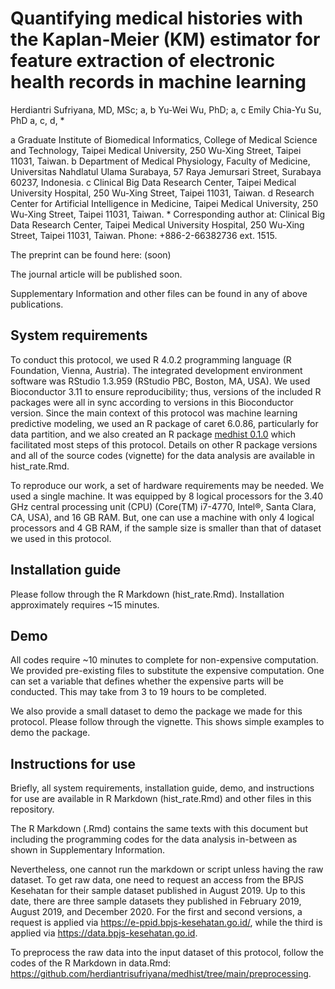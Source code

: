 # Quantifying medical histories with the Kaplan-Meier (KM) estimator for  feature extraction of electronic health records in machine learning

Herdiantri Sufriyana, MD, MSc; a, b Yu-Wei Wu, PhD; a, c Emily Chia-Yu Su, PhD 
a, c, d, *

a Graduate Institute of Biomedical Informatics, College of Medical Science and Technology, Taipei Medical University, 250 Wu-Xing Street, Taipei 11031, Taiwan.
b Department of Medical Physiology, Faculty of Medicine, Universitas Nahdlatul 
Ulama Surabaya, 57 Raya Jemursari Street, Surabaya 60237, Indonesia.
c Clinical Big Data Research Center, Taipei Medical University Hospital, 250 
Wu-Xing Street, Taipei 11031, Taiwan.
d Research Center for Artificial Intelligence in Medicine, Taipei Medical 
University, 250 Wu-Xing Street, Taipei 11031, Taiwan.
\* Corresponding author at: Clinical Big Data Research Center, Taipei Medical 
University Hospital, 250 Wu-Xing Street, Taipei 11031, Taiwan. Phone: 
+886-2-66382736 ext. 1515.

The preprint can be found here:
(soon)

The journal article will be published soon.

Supplementary Information and other files can be found in any of above 
publications.


## System requirements

To conduct this protocol, we used R 4.0.2 programming language (R Foundation, 
Vienna, Austria). The integrated development environment software was RStudio 
1.3.959 (RStudio PBC, Boston, MA, USA). We used Bioconductor 3.11 to ensure 
reproducibility; thus, versions of the included R packages were all in sync 
according to versions in this Bioconductor version. Since the main context of 
this protocol was machine learning predictive modeling, we used an R package of 
caret 6.0.86, particularly for data partition, and we also created an R package 
[medhist 0.1.0](https://github.com/herdiantrisufriyana/medhist) 
which facilitated most steps of this protocol. Details on other R package 
versions and all of the source codes (vignette) for the data analysis are 
available in hist_rate.Rmd.

To reproduce our work, a set of hardware requirements may be needed. We used a 
single machine. It was equipped by 8 logical processors for the 3.40 GHz 
central processing unit (CPU) (Core(TM) i7-4770, Intel®, Santa Clara, CA, USA), 
and 16 GB RAM. But, one can use a machine with only 4 logical processors and 
4 GB RAM, if the sample size is smaller than that of dataset we used in this 
protocol.


## Installation guide

Please follow through the R Markdown (hist_rate.Rmd). Installation 
approximately requires ~15 minutes.


## Demo

All codes require ~10 minutes to complete for non-expensive computation. We 
provided pre-existing files to substitute the expensive computation. One can 
set a variable that defines whether the expensive parts will be conducted. This 
may take from 3 to 19 hours to be completed.

We also provide a small dataset to demo the package we made for this protocol. 
Please follow through the vignette. This shows simple examples to demo the 
package.


## Instructions for use

Briefly, all system requirements, installation guide, demo, and instructions 
for use are available in R Markdown (hist_rate.Rmd) and other files in this 
repository.

The R Markdown (.Rmd) contains the same texts with this document but including 
the programming codes for the data analysis in-between as shown in 
Supplementary Information.

Nevertheless, one cannot run the markdown or script unless having the raw 
dataset. To get raw data, one need to request an access from the BPJS Kesehatan 
for their sample dataset published in August 2019. Up to this date, there are 
three sample datasets they published in February 2019, August 2019, and 
December 2020. For the first and second versions, a request is applied via 
https://e-ppid.bpjs-kesehatan.go.id/, while the third is applied via 
https://data.bpjs-kesehatan.go.id.

To preprocess the raw data into the input dataset of this protocol, follow the 
codes of the R Markdown in data.Rmd: 
https://github.com/herdiantrisufriyana/medhist/tree/main/preprocessing.
